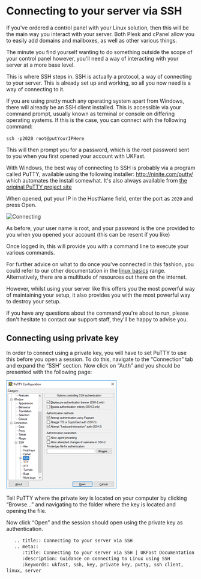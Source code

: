 # Connecting to your server via SSH

If you've ordered a control panel with your Linux solution, then this will be the main way you interact with your server.
Both Plesk and cPanel allow you to easily add domains and mailboxes, as well as other various things.

The minute you find yourself wanting to do something outside the scope of your control panel however, you'll need a way of interacting with your server at a more base level.

This is where SSH steps in. SSH is actually a protocol, a way of connecting to your server. This is already set up and working, so all you now need is a way of connecting to it.

If you are using pretty much any operating system apart from Windows, there will already be an SSH client installed. This is accessible via your command prompt, usually known as terminal or console on differing operating systems. If this is the case, you can connect with the following command:

`ssh -p2020 root@putYourIPHere`

This will then prompt you for a password, which is the root password sent to you when you first opened your account with UKFast.

With Windows, the best way of connecting to SSH is probably via a program called PuTTY, available using the following installer: http://ninite.com/putty/ which automates the install somewhat. It's also always available from [the original PuTTY project site](http://www.chiark.greenend.org.uk/~sgtatham/putty/)

When opened, put your IP in the HostName field, enter the port as `2020` and press Open.

![Connecting](connecting1.png)

As before, your user name is root, and your password is the one provided to you when you opened your account (this can be resent if you like)

Once logged in, this will provide you with a command line to execute your various commands.

For further advice on what to do once you've connected in this fashion, you could refer to our other documentation in the [linux basics](/operatingsystems/linux/basics/index) range. Alternatively, there are a multitude of resources out there on the internet.

However, whilst using your server like this offers you the most powerful way of maintaining your setup, it also provides you with the most powerful way to destroy your setup.

If you have any questions about the command you're about to run, please don't hesitate to contact our support staff, they'll be happy to advise you.


## Connecting using private key

In order to connect using a private key, you will have to set PuTTY to use this before you open a session. To do this, navigate to the “Connection” tab and expand the “SSH” section. Now click on “Auth” and you should be presented with the following page:

![Private key](SSH/Images/PuTTY1.png)

Tell PuTTY where the private key is located on your computer by clicking “Browse…” and navigating to the folder where the key is located and opening the file.

Now click “Open” and the session should open using the private key as authentication.


```eval_rst
   .. title:: Connecting to your server via SSH
   .. meta::
      :title: Connecting to your server via SSH | UKFast Documentation
      :description: Guidance on connecting to Linux using SSH 
      :keywords: ukfast, ssh, key, private key, putty, ssh client, linux, server
```
